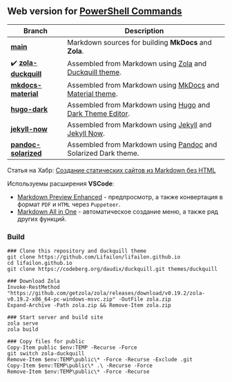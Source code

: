 ## Web version for [PowerShell Commands](https://github.com/Lifailon/PS-Commands)

| **Branch**                                                                                      | **Description**                                                                                                                                     |
| -                                                                                               | -                                                                                                                                                   |
| **[main](https://github.com/Lifailon/lifailon.github.io/tree/main)**                            | Markdown sources for building **MkDocs** and **Zola**.                                                                                              |
| ✔️ **[zola-duckquill](https://github.com/Lifailon/lifailon.github.io/tree/zola-duckquill)**     | Assembled from Markdown using [Zola](https://github.com/getzola/zola) and [Duckquill theme](https://codeberg.org/daudix/duckquill).                 |
| **[mkdocs-material](https://github.com/Lifailon/lifailon.github.io/tree/mkdocs-material)**      | Assembled from Markdown using [MkDocs](https://github.com/mkdocs/mkdocs) and [Material theme](https://github.com/squidfunk/mkdocs-material).        |
| **[hugo-dark](https://github.com/Lifailon/lifailon.github.io/tree/hugo-dark)**                  | Assembled from Markdown using [Hugo](https://github.com/gohugoio/hugo) and [Dark Theme Editor](https://github.com/JingWangTW/dark-theme-editor).    |
| **[jekyll-now](https://github.com/Lifailon/lifailon.github.io/tree/jekyll-now)**                | Assembled from Markdown using [Jekyll](https://github.com/jekyll/jekyll) and [Jekyll Now](https://github.com/barryclark/jekyll-now).                |
| **[pandoc-solarized](https://github.com/Lifailon/lifailon.github.io/tree/pandoc-solarized)**    | Assembled from Markdown using [Pandoc](https://github.com/jgm/pandoc) and Solarized Dark theme.                                                     |

Статья на Хабр: [Создание статических сайтов из Markdown без HTML](https://habr.com/ru/articles/826474)

Используемы расширения **VSCode**:

- [Markdown Preview Enhanced](https://github.com/shd101wyy/vscode-markdown-preview-enhanced) - предпросмотр, а также конвертация в формат `PDF` и `HTML` через `Puppeteer`.
- [Markdown All in One](https://github.com/yzhang-gh/vscode-markdown) - автоматическое создание меню, а также ряд других функций.

### Build

```shell
### Clone this repository and duckquill theme
git clone https://github.com/Lifailon/lifailon.github.io
cd lifailon.github.io
git clone https://codeberg.org/daudix/duckquill.git themes/duckquill

### Download Zola
Invoke-RestMethod "https://github.com/getzola/zola/releases/download/v0.19.2/zola-v0.19.2-x86_64-pc-windows-msvc.zip" -OutFile zola.zip
Expand-Archive -Path zola.zip && Remove-Item zola.zip

### Start server and build site
zola serve
zola build

### Copy files for public
Copy-Item public $env:TEMP -Recurse -Force
git switch zola-duckquill
Remove-Item $env:TEMP\public\* -Force -Recurse -Exclude .git
Copy-Item $env:TEMP\public\* .\ -Recurse -Force
Remove-Item $env:TEMP\public\* -Force -Recurse
```
